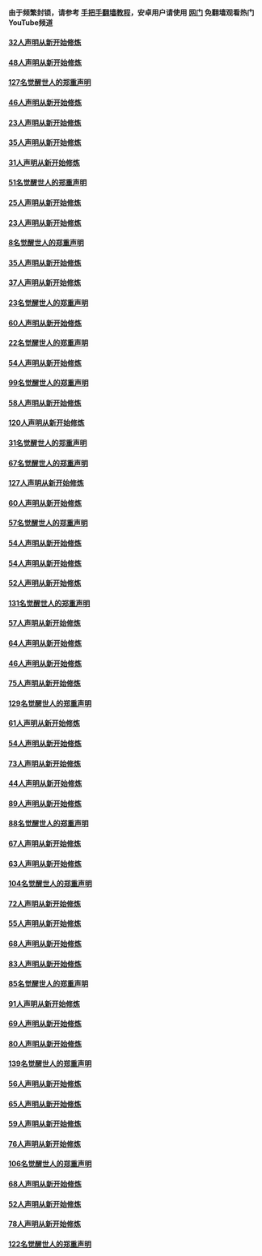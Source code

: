 #### 由于频繁封锁，请参考 [手把手翻墙教程](https://github.com/gfw-breaker/guides/wiki/)，安卓用户请使用 [网门](https://github.com/gfw-breaker/nogfw/blob/master/dl.md?t=02251300) 免翻墙观看热门YouTube频道 

#### [32人声明从新开始修炼](../pages/91/421225.md?t=02251300) 

#### [48人声明从新开始修炼](../pages/91/421202.md?t=02251300) 

#### [127名觉醒世人的郑重声明](../pages/91/421224.md?t=02251300) 

#### [46人声明从新开始修炼](../pages/91/421203.md?t=02251300) 

#### [23人声明从新开始修炼](../pages/91/421138.md?t=02251300) 

#### [35人声明从新开始修炼](../pages/91/421122.md?t=02251300) 

#### [31人声明从新开始修炼](../pages/91/421081.md?t=02251300) 

#### [51名觉醒世人的郑重声明](../pages/91/421080.md?t=02251300) 

#### [25人声明从新开始修炼](../pages/91/421020.md?t=02251300) 

#### [23人声明从新开始修炼](../pages/91/420884.md?t=02251300) 

#### [8名觉醒世人的郑重声明](../pages/91/420883.md?t=02251300) 

#### [35人声明从新开始修炼](../pages/91/420809.md?t=02251300) 

#### [37人声明从新开始修炼](../pages/91/420766.md?t=02251300) 

#### [23名觉醒世人的郑重声明](../pages/91/420765.md?t=02251300) 

#### [60人声明从新开始修炼](../pages/91/420727.md?t=02251300) 

#### [22名觉醒世人的郑重声明](../pages/91/420726.md?t=02251300) 

#### [54人声明从新开始修炼](../pages/91/420529.md?t=02251300) 

#### [99名觉醒世人的郑重声明](../pages/91/420528.md?t=02251300) 

#### [58人声明从新开始修炼](../pages/91/420198.md?t=02251300) 

#### [120人声明从新开始修炼](../pages/91/420141.md?t=02251300) 

#### [31名觉醒世人的郑重声明](../pages/91/420197.md?t=02251300) 

#### [67名觉醒世人的郑重声明](../pages/91/420140.md?t=02251300) 

#### [127人声明从新开始修炼](../pages/91/420082.md?t=02251300) 

#### [60人声明从新开始修炼](../pages/91/420081.md?t=02251300) 

#### [57名觉醒世人的郑重声明](../pages/91/420080.md?t=02251300) 

#### [54人声明从新开始修炼](../pages/91/419533.md?t=02251300) 

#### [54人声明从新开始修炼](../pages/91/419532.md?t=02251300) 

#### [52人声明从新开始修炼](../pages/91/419531.md?t=02251300) 

#### [131名觉醒世人的郑重声明](../pages/91/419530.md?t=02251300) 

#### [57人声明从新开始修炼](../pages/91/419430.md?t=02251300) 

#### [64人声明从新开始修炼](../pages/91/419429.md?t=02251300) 

#### [46人声明从新开始修炼](../pages/91/419428.md?t=02251300) 

#### [75人声明从新开始修炼](../pages/91/419427.md?t=02251300) 

#### [129名觉醒世人的郑重声明](../pages/91/419426.md?t=02251300) 

#### [61人声明从新开始修炼](../pages/91/419198.md?t=02251300) 

#### [54人声明从新开始修炼](../pages/91/419197.md?t=02251300) 

#### [73人声明从新开始修炼](../pages/91/419196.md?t=02251300) 

#### [44人声明从新开始修炼](../pages/91/419075.md?t=02251300) 

#### [89人声明从新开始修炼](../pages/91/419074.md?t=02251300) 

#### [88名觉醒世人的郑重声明](../pages/91/419195.md?t=02251300) 

#### [67人声明从新开始修炼](../pages/91/419073.md?t=02251300) 

#### [63人声明从新开始修炼](../pages/91/419072.md?t=02251300) 

#### [104名觉醒世人的郑重声明](../pages/91/419071.md?t=02251300) 

#### [72人声明从新开始修炼](../pages/91/418902.md?t=02251300) 

#### [55人声明从新开始修炼](../pages/91/418901.md?t=02251300) 

#### [68人声明从新开始修炼](../pages/91/418900.md?t=02251300) 

#### [83人声明从新开始修炼](../pages/91/418757.md?t=02251300) 

#### [85名觉醒世人的郑重声明](../pages/91/418899.md?t=02251300) 

#### [91人声明从新开始修炼](../pages/91/418756.md?t=02251300) 

#### [69人声明从新开始修炼](../pages/91/418755.md?t=02251300) 

#### [80人声明从新开始修炼](../pages/91/418754.md?t=02251300) 

#### [139名觉醒世人的郑重声明](../pages/91/418753.md?t=02251300) 

#### [56人声明从新开始修炼](../pages/91/418594.md?t=02251300) 

#### [65人声明从新开始修炼](../pages/91/418593.md?t=02251300) 

#### [59人声明从新开始修炼](../pages/91/418592.md?t=02251300) 

#### [76人声明从新开始修炼](../pages/91/418431.md?t=02251300) 

#### [106名觉醒世人的郑重声明](../pages/91/418591.md?t=02251300) 

#### [68人声明从新开始修炼](../pages/91/418430.md?t=02251300) 

#### [52人声明从新开始修炼](../pages/91/418429.md?t=02251300) 

#### [78人声明从新开始修炼](../pages/91/418428.md?t=02251300) 

#### [122名觉醒世人的郑重声明](../pages/91/418427.md?t=02251300) 

